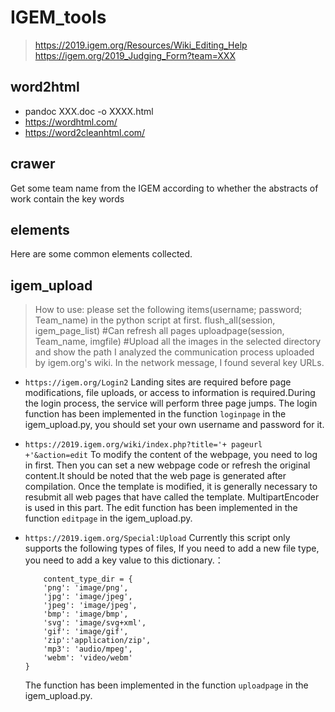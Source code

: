 # IGEM_tools
> https://2019.igem.org/Resources/Wiki_Editing_Help
> https://igem.org/2019_Judging_Form?team=XXX
## word2html
+ pandoc  XXX.doc -o XXXX.html
+ https://wordhtml.com/
+ https://word2cleanhtml.com/
## crawer
Get some team name from the IGEM according to whether the abstracts of work contain the key words

## elements
Here are some common elements collected.

## igem_upload
> How to use: please set the following items(username; password; Team_name) in the python script at first.
> flush_all(session, igem_page_list) #Can refresh all pages
> uploadpage(session, Team_name, imgfile) #Upload all the images in the selected directory and show the path
I analyzed the communication process uploaded by igem.org's wiki. In the network message, I found several key URLs.
+ `https://igem.org/Login2`
    Landing sites are required before page modifications, file uploads, or access to information is required.During the login process, the service will perform three page jumps.
    The login function has been implemented in the function `loginpage` in the igem_upload.py, you should set your own username and password for it.

+ `https://2019.igem.org/wiki/index.php?title='+ pageurl +'&action=edit`
    To modify the content of the webpage, you need to log in first. Then you can set a new webpage code or refresh the original content.It should be noted that the web page is generated after compilation. Once the template is modified, it is generally necessary to resubmit all web pages that have called the template. MultipartEncoder is used in this part.
    The edit function has been implemented in the function `editpage` in the igem_upload.py.
    
+ `https://2019.igem.org/Special:Upload`
    Currently this script only supports the following types of files, If you need to add a new file type, you need to add a key value to this dictionary.：
    ```
        content_type_dir = {
        'png': 'image/png',
        'jpg': 'image/jpeg',
        'jpeg': 'image/jpeg',
        'bmp': 'image/bmp',
        'svg': 'image/svg+xml',
        'gif': 'image/gif',
        'zip':'application/zip',
        'mp3': 'audio/mpeg',
        'webm': 'video/webm'
    }
    ```
    The function has been implemented in the function `uploadpage` in the igem_upload.py.


